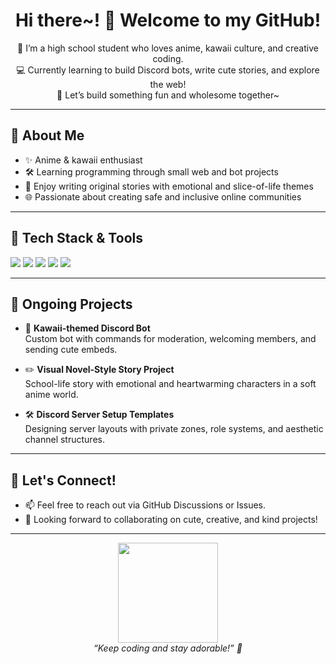 <h1 align="center">Hi there~! 👋 Welcome to my GitHub!</h1>

<p align="center">
  🌸 I’m a high school student who loves anime, kawaii culture, and creative coding. <br>
  💻 Currently learning to build Discord bots, write cute stories, and explore the web! <br>
  💖 Let’s build something fun and wholesome together~
</p>

---

## 🌟 About Me

- ✨ Anime & kawaii enthusiast
- 🛠️ Learning programming through small web and bot projects
- 📖 Enjoy writing original stories with emotional and slice-of-life themes
- 🌐 Passionate about creating safe and inclusive online communities

---

## 🧰 Tech Stack & Tools

<img src="https://img.shields.io/badge/HTML-E34F26?style=flat&logo=html5&logoColor=white"/>
<img src="https://img.shields.io/badge/CSS-1572B6?style=flat&logo=css3&logoColor=white"/>
<img src="https://img.shields.io/badge/JavaScript-F7DF1E?style=flat&logo=javascript&logoColor=black"/>
<img src="https://img.shields.io/badge/Discord%20Bot-5865F2?style=flat&logo=discord&logoColor=white"/>
<img src="https://img.shields.io/badge/Markdown-000000?style=flat&logo=markdown&logoColor=white"/>

---

## 📌 Ongoing Projects

- 🌸 **Kawaii-themed Discord Bot**  
  Custom bot with commands for moderation, welcoming members, and sending cute embeds.

- ✏️ **Visual Novel-Style Story Project**  
  School-life story with emotional and heartwarming characters in a soft anime world.

- 🛠️ **Discord Server Setup Templates**  
  Designing server layouts with private zones, role systems, and aesthetic channel structures.

---

## 💬 Let's Connect!

- 📫 Feel free to reach out via GitHub Discussions or Issues.
- 💖 Looking forward to collaborating on cute, creative, and kind projects!

---

<p align="center">
  <img src="https://media.tenor.com/dD5n1Kn38XQAAAAC/chibi-cute.gif" width="160"/><br>
  <i>“Keep coding and stay adorable!” 💫</i>
</p>

